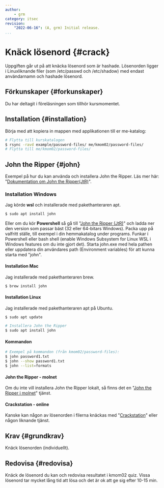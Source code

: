 ```yaml
---
author:
    - grm
category: itsec
revision:
    "2022-06-16": (A, grm) Initial release.
...
```


Knäck lösenord {#crack}
==================================

Uppgiften går ut på att knäcka lösenord som är hashade. Lösenorden ligger i Linuxliknande filer (som /etc/passwd och /etc/shadow) med endast användarnamn och hashade lösenord.

<!--more-->

Förkunskaper {#forkunskaper}
-----------------------------

Du har deltagit i föreläsningen som tillhör kursmomentet.

Installation {#installation}
-----------------------------

Börja med att kopiera in mappen med applikationen till er me-katalog:

```bash
# Flytta till kurskatalogen
$ rsync -ravd example/password-files/ me/kmom02/password-files/
# Flytta till me/kmom02/password-files/
```

John the Ripper {#john}
-----------------------------

Exempel på hur du kan använda och installera John the Ripper. Läs mer här: "[Dokumentation om John the Ripper(JtR)](https://www.openwall.com/john/doc/)".

### Installation Windows

Jag körde <strong>wsl</strong> och installerade med pakethanteraren apt.

```bash
$ sudo apt install john
```

Eller om du kör <strong>Powershell</strong> så gå till "[John the Ripper (JtR)](https://www.openwall.com/john/)" och ladda ner den version som passar bäst (32 eller 64-bitars Windows). Packa upp på valfritt ställe, till exempel i din hemmakatalog under programs. Funkar i Powershell eller bash shell (enable Windows Subsystem for Linux WSL i Windows features om du inte gjort det). Starta john.exe med hela pathen eller uppdatera din användares path (Environment variables) för att kunna starta med "john".

#### Installation Mac

Jag installerade med pakethanteraren brew.

```bash
$ brew install john
```

#### Installation Linux

Jag installerade med pakethanteraren apt på Ubuntu.

```bash
$ sudo apt update

# Installera John the Ripper
$ sudo apt install john
```

#### Kommandon

```bash
# Exempel på kommandon (från kmom02/password-files):
$ john password1.txt
$ john --show password1.txt
$ john --list=formats
```

#### John the Ripper - molnet

Om du inte vill installera John the Ripper lokalt, så finns det en "[John the Ripper i molnet](https://www.openwall.com/john/cloud/)" tjänst.

#### Crackstation - online

Kanske kan någon av lösenorden i filerna knäckas med "[Crackstation](https://crackstation.net/)" eller någon liknande tjänst.

Krav {#grundkrav}
-----------------------------

Knäck lösenorden (individuellt).


Redovisa {#redovisa}
-----------------------

Knäck de lösenord du kan och redovisa resultatet i kmom02 quiz. Vissa lösenord tar
mycket lång tid att lösa och det är ok att ge sig efter 10-15 min.

